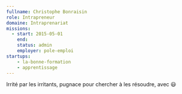 ```yaml
---
fullname: Christophe Bonraisin
role: Intrapreneur
domaine: Intraprenariat
missions:
  - start: 2015-05-01
    end:
    status: admin
    employer: pole-emploi
startups:
    - la-bonne-formation
    - apprentissage
---
```


Irrité par les irritants, pugnace pour chercher à les résoudre, avec 😃
